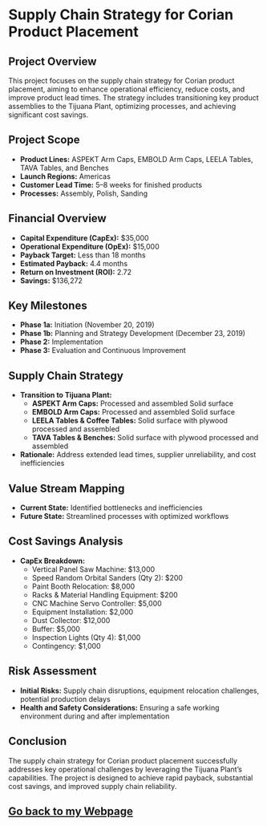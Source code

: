 # Supply Chain Strategy for Corian Product Placement

## Project Overview
This project focuses on the supply chain strategy for Corian product placement, aiming to enhance operational efficiency, reduce costs, and improve product lead times. The strategy includes transitioning key product assemblies to the Tijuana Plant, optimizing processes, and achieving significant cost savings.

## Project Scope
- **Product Lines:** ASPEKT Arm Caps, EMBOLD Arm Caps, LEELA Tables, TAVA Tables, and Benches  
- **Launch Regions:** Americas  
- **Customer Lead Time:** 5–8 weeks for finished products  
- **Processes:** Assembly, Polish, Sanding  

## Financial Overview
- **Capital Expenditure (CapEx):** $35,000  
- **Operational Expenditure (OpEx):** $15,000  
- **Payback Target:** Less than 18 months  
- **Estimated Payback:** 4.4 months  
- **Return on Investment (ROI):** 2.72  
- **Savings:** $136,272  

## Key Milestones
- **Phase 1a:** Initiation (November 20, 2019)  
- **Phase 1b:** Planning and Strategy Development (December 23, 2019)  
- **Phase 2:** Implementation  
- **Phase 3:** Evaluation and Continuous Improvement  

## Supply Chain Strategy
- **Transition to Tijuana Plant:**  
  - **ASPEKT Arm Caps:** Processed and assembled Solid surface  
  - **EMBOLD Arm Caps:** Processed and assembled Solid surface 
  - **LEELA Tables & Coffee Tables:** Solid surface with plywood processed and assembled  
  - **TAVA Tables & Benches:** Solid surface with plywood processed and assembled  
- **Rationale:** Address extended lead times, supplier unreliability, and cost inefficiencies  

## Value Stream Mapping
- **Current State:** Identified bottlenecks and inefficiencies  
- **Future State:** Streamlined processes with optimized workflows  

## Cost Savings Analysis
- **CapEx Breakdown:**  
  - Vertical Panel Saw Machine: $13,000  
  - Speed Random Orbital Sanders (Qty 2): $200  
  - Paint Booth Relocation: $8,000  
  - Racks & Material Handling Equipment: $200  
  - CNC Machine Servo Controller: $5,000  
  - Equipment Installation: $2,000  
  - Dust Collector: $12,000  
  - Buffer: $5,000  
  - Inspection Lights (Qty 4): $1,000  
  - Contingency: $1,000  

## Risk Assessment
- **Initial Risks:** Supply chain disruptions, equipment relocation challenges, potential production delays  
- **Health and Safety Considerations:** Ensuring a safe working environment during and after implementation  

## Conclusion
The supply chain strategy for Corian product placement successfully addresses key operational challenges by leveraging the Tijuana Plant’s capabilities. The project is designed to achieve rapid payback, substantial cost savings, and improved supply chain reliability.

## [Go back to my Webpage](https://JoseAGonzalezR.github.io/Jose_AGonzalez.github.io/)
